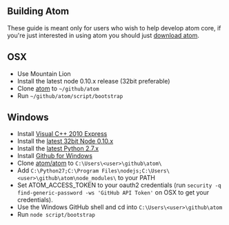 ## Building Atom

These guide is meant only for users who wish to help develop atom core,
if you're just interested in using atom you should just [download
atom][download].

## OSX

* Use Mountain Lion
* Install the latest node 0.10.x release (32bit preferable)
* Clone [atom][atom-git] to `~/github/atom`
* Run `~/github/atom/script/bootstrap`

## Windows

* Install [Visual C++ 2010 Express][win-vs2010]
* Install the [latest 32bit Node 0.10.x][win-node]
* Install the [latest Python 2.7.x][win-python]
* Install [Github for Windows][win-github]
* Clone [atom/atom][atom-git] to `C:\Users\<user>\github\atom\`
* Add `C:\Python27;C:\Program Files\nodejs;C:\Users\<user>\github\atom\node_modules\`
  to your PATH
* Set ATOM_ACCESS_TOKEN to your oauth2 credentials (run `security -q
  find-generic-password -ws 'GitHub API Token'` on OSX to get your
  credentials).
* Use the Windows GitHub shell and cd into `C:\Users\<user>\github\atom`
* Run `node script/bootstrap`

[download]: http://www.atom.io
[win-node]: http://nodejs.org/download/
[win-python]: http://www.python.org/download/
[win-github]: http://windows.github.com/
[win-vs2010]: http://www.microsoft.com/visualstudio/eng/products/visual-studio-2010-express
[atom-git]: https://github.com/atom/atom/
